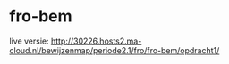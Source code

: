# fro-bem

live versie: http://30226.hosts2.ma-cloud.nl/bewijzenmap/periode2.1/fro/fro-bem/opdracht1/
